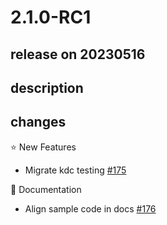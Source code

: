# 2.1.0-RC1

## release on 20230516

## description

## changes

⭐ New Features

* Migrate kdc testing <a href="https://github.com/spring-projects/spring-security-kerberos/issues/175" data-hovercard-type="issue" data-hovercard-url="/spring-projects/spring-security-kerberos/issues/175/hovercard">#175</a>

📔 Documentation

* Align sample code in docs <a href="https://github.com/spring-projects/spring-security-kerberos/issues/176" data-hovercard-type="issue" data-hovercard-url="/spring-projects/spring-security-kerberos/issues/176/hovercard">#176</a>

